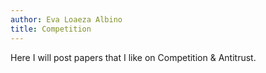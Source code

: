 ```yaml
---
author: Eva Loaeza Albino
title: Competition
---
```

Here I will post papers that I like on Competition & Antitrust.